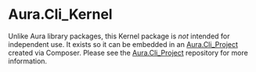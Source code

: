 # Aura.Cli_Kernel

Unlike Aura library packages, this Kernel package is *not* intended for
independent use. It exists so it can be embedded in an [Aura.Cli_Project][]
created via Composer.  Please see the [Aura.Cli_Project][] repository for
more information.

[Aura.Cli_Project]: https://github.com/auraphp/Aura.Cli_Project
